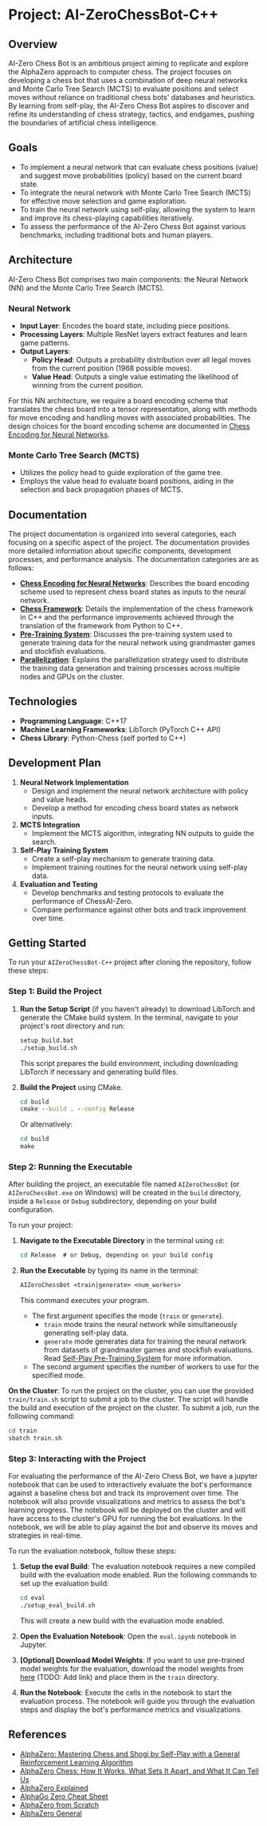 # Project: AI-ZeroChessBot-C++

## Overview

AI-Zero Chess Bot is an ambitious project aiming to replicate and explore the AlphaZero approach to computer chess. The project focuses on developing a chess bot that uses a combination of deep neural networks and Monte Carlo Tree Search (MCTS) to evaluate positions and select moves without reliance on traditional chess bots' databases and heuristics. By learning from self-play, the AI-Zero Chess Bot aspires to discover and refine its understanding of chess strategy, tactics, and endgames, pushing the boundaries of artificial chess intelligence.

## Goals

- To implement a neural network that can evaluate chess positions (value) and suggest move probabilities (policy) based on the current board state.
- To integrate the neural network with Monte Carlo Tree Search (MCTS) for effective move selection and game exploration.
- To train the neural network using self-play, allowing the system to learn and improve its chess-playing capabilities iteratively.
- To assess the performance of the AI-Zero Chess Bot against various benchmarks, including traditional bots and human players.

## Architecture

AI-Zero Chess Bot comprises two main components: the Neural Network (NN) and the Monte Carlo Tree Search (MCTS).

### Neural Network

- **Input Layer**: Encodes the board state, including piece positions.
- **Processing Layers**: Multiple ResNet layers extract features and learn game patterns.
- **Output Layers**:
  - **Policy Head**: Outputs a probability distribution over all legal moves from the current position (1968 possible moves).
  - **Value Head**: Outputs a single value estimating the likelihood of winning from the current position.

For this NN architecture, we require a board encoding scheme that translates the chess board into a tensor representation, along with methods for move encoding and handling moves with associated probabilities. The design choices for the board encoding scheme are documented in [Chess Encoding for Neural Networks](/AIZeroChessBot-C++/documentation/encodings/README.md).

### Monte Carlo Tree Search (MCTS)

- Utilizes the policy head to guide exploration of the game tree.
- Employs the value head to evaluate board positions, aiding in the selection and back propagation phases of MCTS.

## Documentation

The project documentation is organized into several categories, each focusing on a specific aspect of the project. The documentation provides more detailed information about specific components, development processes, and performance analysis. The documentation categories are as follows:

- **[Chess Encoding for Neural Networks](/AIZeroChessBot-C++/documentation/encodings/README.md)**: Describes the board encoding scheme used to represent chess board states as inputs to the neural network.
- **[Chess Framework](/AIZeroChessBot-C++/documentation/chess/README.md)**: Details the implementation of the chess framework in C++ and the performance improvements achieved through the translation of the framework from Python to C++.
- **[Pre-Training System](/AIZeroChessBot-C++/documentation/pretraining/README.md)**: Discusses the pre-training system used to generate training data for the neural network using grandmaster games and stockfish evaluations.
- **[Parallelization](/AIZeroChessBot-C++/documentation/parallelization/README.md)**: Explains the parallelization strategy used to distribute the training data generation and training processes across multiple nodes and GPUs on the cluster.

## Technologies

- **Programming Language**: C++17
- **Machine Learning Frameworks**: LibTorch (PyTorch C++ API)
- **Chess Library**: Python-Chess (self ported to C++)

## Development Plan

1. **Neural Network Implementation**
   - Design and implement the neural network architecture with policy and value heads.
   - Develop a method for encoding chess board states as network inputs.
2. **MCTS Integration**
   - Implement the MCTS algorithm, integrating NN outputs to guide the search.
3. **Self-Play Training System**
   - Create a self-play mechanism to generate training data.
   - Implement training routines for the neural network using self-play data.
4. **Evaluation and Testing**
   - Develop benchmarks and testing protocols to evaluate the performance of ChessAI-Zero.
   - Compare performance against other bots and track improvement over time.

## Getting Started

To run your `AIZeroChessBot-C++` project after cloning the repository, follow these steps:

### Step 1: Build the Project

1. **Run the Setup Script** (if you haven't already) to download LibTorch and generate the CMake build system. In the terminal, navigate to your project's root directory and run:

    ```cmd
    setup_build.bat
    ./setup_build.sh
    ```

   This script prepares the build environment, including downloading LibTorch if necessary and generating build files.

2. **Build the Project** using CMake.

    ```cmd
    cd build
    cmake --build . --config Release
    ```

    Or alternatively:

    ```cmd
    cd build
    make
    ```

### Step 2: Running the Executable

After building the project, an executable file named `AIZeroChessBot` (or `AIZeroChessBot.exe` on Windows) will be created in the `build` directory, inside a `Release` or `Debug` subdirectory, depending on your build configuration.

To run your project:

1. **Navigate to the Executable Directory** in the terminal using `cd`:

    ```cmd
    cd Release  # or Debug, depending on your build config
    ```

2. **Run the Executable** by typing its name in the terminal:

    ```cmd
    AIZeroChessBot <train|generate> <num_workers>
    ```

   This command executes your program.

   - The first argument specifies the mode (`train` or `generate`).
     - `train` mode trains the neural network while simultaneously generating self-play data.
     - `generate` mode generates data for training the neural network from datasets of grandmaster games and stockfish evaluations. Read [Self-Play Pre-Training System](/AIZeroChessBot-C++/documentation/pretraining/README.md) for more information.
   - The second argument specifies the number of workers to use for the specified mode.

**On the Cluster**: To run the project on the cluster, you can use the provided `train/train.sh` script to submit a job to the cluster. The script will handle the build and execution of the project on the cluster. To submit a job, run the following command:

```bash
cd train
sbatch train.sh
```

### Step 3: Interacting with the Project

For evaluating the performance of the AI-Zero Chess Bot, we have a jupyter notebook that can be used to interactively evaluate the bot's performance against a baseline chess bot and track its improvement over time. The notebook will also provide visualizations and metrics to assess the bot's learning progress. The notebook will be deployed on the cluster and will have access to the cluster's GPU for running the bot evaluations. In the notebook, we will be able to play against the bot and observe its moves and strategies in real-time.

To run the evaluation notebook, follow these steps:

1. **Setup the eval Build**: The evaluation notebook requires a new compiled build with the evaluation mode enabled. Run the following commands to set up the evaluation build:

    ```bash
    cd eval
    ./setup_eval_build.sh
    ```

    This will create a new build with the evaluation mode enabled.
2. **Open the Evaluation Notebook**: Open the `eval.ipynb` notebook in Jupyter.
3. **[Optional] Download Model Weights**: If you want to use pre-trained model weights for the evaluation, download the model weights from [here](/documentation/) (TODO: Add link) and place them in the `train` directory.
4. **Run the Notebook**: Execute the cells in the notebook to start the evaluation process. The notebook will guide you through the evaluation steps and display the bot's performance metrics and visualizations.

## References

- [AlphaZero: Mastering Chess and Shogi by Self-Play with a General Reinforcement Learning Algorithm](https://arxiv.org/abs/1712.01815.pdf)
- [AlphaZero Chess: How It Works, What Sets It Apart, and What It Can Tell Us](https://towardsdatascience.com/alphazero-chess-how-it-works-what-sets-it-apart-and-what-it-can-tell-us-4ab3d2d08867)
- [AlphaZero Explained](https://nikcheerla.github.io/deeplearningschool/2018/01/01/AlphaZero-Explained/)
- [AlphaGo Zero Cheat Sheet](https://medium.com/applied-data-science/alphago-zero-explained-in-one-diagram-365f5abf67e0)
- [AlphaZero from Scratch](https://www.youtube.com/watch?v=wuSQpLinRB4&ab_channel=freeCodeCamp.org)
- [AlphaZero General](https://github.com/suragnair/alpha-zero-general)
